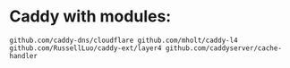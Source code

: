 # Caddy with modules:

`github.com/caddy-dns/cloudflare
github.com/mholt/caddy-l4
github.com/RussellLuo/caddy-ext/layer4
github.com/caddyserver/cache-handler`